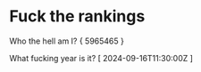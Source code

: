# Fuck the rankings

Who the hell am I?
{ 5965465 }

What fucking year is it?
[ 2024-09-16T11:30:00Z ]

